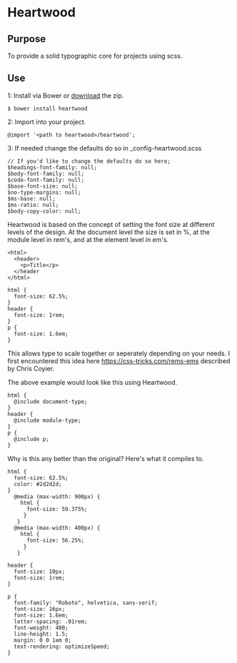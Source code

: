# Heartwood

## Purpose

To provide a solid typographic core for projects
using scss.

## Use

1: Install via Bower or [download](https://github.com/iangfleming/heartwood/archive/master.zip) the zip.

```
$ bower install heartwood
```

2: Import into your project.

```
@import '<path to heartwood>/heartwood';
```

3: If needed change the defaults do so in _config-heartwood.scss

```
// If you'd like to change the defaults do so here;
$headings-font-family: null;
$body-font-family: null;
$code-font-family: null;
$base-font-size: null;
$no-type-margins: null;
$ms-base: null;
$ms-ratio: null;
$body-copy-color: null;
```

Heartwood is based on the concept of setting the font size at
different levels of the design. At the document level the size is set in
%, at the module level in rem's, and at the element level in em's.

```
<html>
  <header>
    <p>Title</p>
  </header
</html>
```

```
html {
  font-size: 62.5%;
}
header {
  font-size: 1rem;
}
p {
  font-size: 1.6em;
}
```

This allows type to scale together or seperately depending on your
needs. I first encountered this idea here https://css-tricks.com/rems-ems
described by Chris Coyier.

The above example would look like this using Heartwood.

```
html {
  @include document-type;
}
header {
  @include module-type;
}
p {
  @include p;
}
```

Why is this any better than the original? Here's what it compiles to.

```
html {
  font-size: 62.5%;
  color: #2d2d2d;
}
  @media (max-width: 900px) {
    html {
      font-size: 59.375%;
     }
   }
  @media (max-width: 400px) {
    html {
      font-size: 56.25%;
     }
   }

header {
  font-size: 10px;
  font-size: 1rem;
}

p {
  font-family: "Roboto", helvetica, sans-serif;
  font-size: 16px;
  font-size: 1.6em;
  letter-spacing: .01rem;
  font-weight: 400;
  line-height: 1.5;
  margin: 0 0 1em 0;
  text-rendering: optimizeSpeed;
}
```
